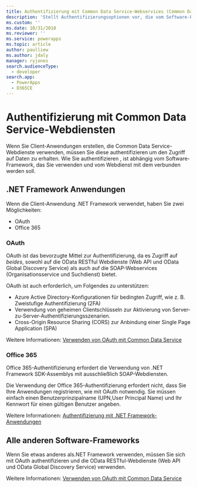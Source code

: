 ```yaml
---
title: Authentifizierung mit Common Data Service-Webservices (Common Data Service) | Microsoft Docs
description: 'Stellt Authentifizierungsoptionen vor, die vom Software-Framework abhängen, das Sie verwenden.'
ms.custom: ''
ms.date: 10/31/2018
ms.reviewer: ''
ms.service: powerapps
ms.topic: article
author: paulliew
ms.author: jdaly
manager: ryjones
search.audienceType:
  - developer
search.app:
  - PowerApps
  - D365CE
---
```

# <a name="authentication-with-common-data-service-web-services"></a>Authentifizierung mit Common Data Service-Webdiensten

Wenn Sie Client-Anwendungen erstellen, die Common Data Service-Webdienste verwenden, müssen Sie diese authentifizieren um den Zugriff auf Daten zu erhalten. Wie Sie authentifizieren , ist abhängig vom Software-Framework, das Sie verwenden und vom Webdienst mit dem verbunden werden soll.

## <a name="net-framework-applications"></a>.NET Framework Anwendungen

Wenn die Client-Anwendung .NET Framework verwendet, haben Sie zwei Möglichkeiten:

- OAuth
- Office 365

### <a name="oauth"></a>OAuth

OAuth ist das bevorzugte Mittel zur Authentifizierung, da es Zugriff auf *beides*, sowohl auf die OData RESTful Webdienste (Web API und OData Global Discovery Service) als auch auf die SOAP-Webservices (Organisationsservice und Suchdienst) bietet. 

OAuth ist auch erforderlich, um Folgendes zu unterstützen: 
 - Azure Active Directory-Konfigurationen für bedingten Zugriff, wie z. B. Zweistufige Authentifizierung (2FA)
 - Verwendung von geheimen Clientschlüsseln zur Aktivierung von Server-zu-Server-Authentifizierungsszenarien.
 - Cross-Origin Resource Sharing (CORS) zur Anbindung einer Single Page Application (SPA)

Weitere Informationen: [Verwenden von OAuth mit Common Data Service](authenticate-oauth.md)

### <a name="office-365"></a>Office 365

Office 365-Authentifizierung erfordert die Verwendung von .NET Framework SDK-Assemblys mit ausschließlich SOAP-Webdiensten.

Die Verwendung der Office 365-Authentifizierung erfordert nicht, dass Sie Ihre Anwendungen registrieren, wie mit OAuth notwendig. Sie müssen einfach einen Benutzerprinzipalname (UPN,User Principal Name) und Ihr Kennwort für einen gültigen Benutzer angeben.

Weitere Informationen: [Authentifizierung mit .NET Framework-Anwendungen](authenticate-dot-net-framework.md)

## <a name="all-other-software-frameworks"></a>Alle anderen Software-Frameworks

Wenn Sie etwas anderes als.NET Framework verwenden, müssen Sie sich mit OAuth authentifizieren und die OData RESTful-Webdienste (Web API und OData Global Discovery Service) verwenden.

Weitere Informationen: [Verwenden von OAuth mit Common Data Service](authenticate-oauth.md)
